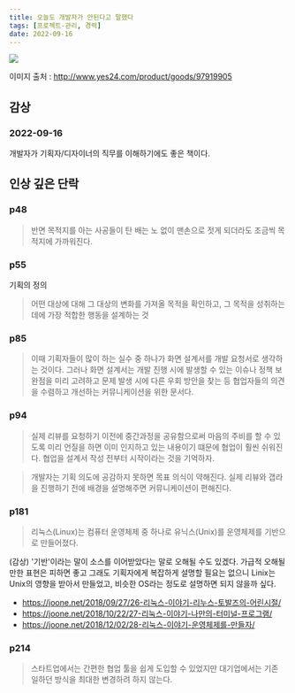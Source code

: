 ```yaml
---
title: 오늘도 개발자가 안된다고 말했다
tags: [프로젝트-관리, 경력]
date: 2022-09-16
---
```


![](https://image.yes24.com/goods/97919905/XL)

이미지 출처 : http://www.yes24.com/product/goods/97919905

## 감상

### 2022-09-16
개발자가 기획자/디자이너의 직무를 이해하기에도 좋은 책이다.

## 인상 깊은 단락

### p48
> 반면 목적지를 아는 사공들이 탄 배는 노 없이 맨손으로 젓게 되더라도 조금씩 목적지에 가까워진다.

### p55
기획의 정의

> 어떤 대상에 대해 그 대상의 변화를 가져올 목적을 확인하고, 그 목적을 성취하는 데에 가장 적합한 행동을 설계하는 것

### p85

> 이때 기획자들이 많이 하는 실수 중 하나가 화면 설계서를 개발 요청서로 생각하는 것이다. 그러나 화면 설계서는 개발 진행 시에 발생할 수 있는 이슈나 정책 보완점을 미리 고려하고 문제 발생 시에 다른 우회 방안을 찾는 등 협업자들의 의견을 수렴하고 개선하는 커뮤니케이션을 위한 문서다.

### p94
> 실제 리뷰를 요청하기 이전에 중간과정을 공유함으로써 마음의 주비를 할 수 있도록 미리 언질을 하면 이미 인지하고 있는 내용이기 떄문에 협업이 훨씬 쉬워진다. 협업을 설계서 작성 전부터 시작이라는 것을 기억하자.

> 개발자는 기획 의도에 공감하지 못하면 목표 의식이 약해진다. 실제 리뷰와 갭라을 진행하기 전에 배경을 설명해주면 커뮤니케이션이 편해진다.

### p181
> 리눅스(Linux)는 컴퓨터 운영체제 중 하나로 유닉스(Unix)를 운영체제를 기반으로 만들어졌다.

(감상) '기반'이라는 말이 소스를 이어받았다는 말로 오해될 수도 있겠다.
가급적 오해될만한 표현은 피하면 좋고 그래도 기획자에게 복잡하게 설명할 필요는 없으니 Linix는 Unix의 영향을 받아서 만들었고, 비슷한 OS라는 정도로 설명하면 되지 않을까 싶다.

* <https://joone.net/2018/09/27/26-리눅스-이야기-리누스-토발즈의-어린시절/>
* <https://joone.net/2018/10/22/27-리눅스-이야기-나만의-터미널-프로그램/>
* <https://joone.net/2018/12/02/28-리눅스-이야기-운영체제를-만들자/>

### p214
> 스타트업에서는 간편한 협업 툴을 쉽게 도입할 수 있었지만 대기업에서는 기존 일하던 방식을 최대한 변경하려 하지 않는다.
